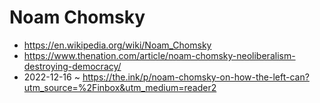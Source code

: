 # Noam Chomsky

* https://en.wikipedia.org/wiki/Noam_Chomsky
* https://www.thenation.com/article/noam-chomsky-neoliberalism-destroying-democracy/
* 2022-12-16 ~ https://the.ink/p/noam-chomsky-on-how-the-left-can?utm_source=%2Finbox&utm_medium=reader2
